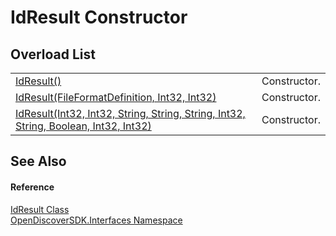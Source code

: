 # IdResult Constructor


## Overload List
<table>
<tr>
<td><a href="911e6b92-834f-b4e5-1368-962e8d2c83db">IdResult()</a></td>
<td>Constructor.</td></tr>
<tr>
<td><a href="fd1e5e07-0d9c-0e3c-efac-fa64ef16545c">IdResult(FileFormatDefinition, Int32, Int32)</a></td>
<td>Constructor.</td></tr>
<tr>
<td><a href="a6e7edb5-fd1c-7170-b117-6c2ae446958e">IdResult(Int32, Int32, String, String, String, Int32, String, Boolean, Int32, Int32)</a></td>
<td>Constructor.</td></tr>
</table>

## See Also


#### Reference
<a href="b988a0c1-116e-339f-6db3-dfdf9ab0247a">IdResult Class</a>  
<a href="5601be11-3859-60ba-961e-4dc4e0cf2953">OpenDiscoverSDK.Interfaces Namespace</a>  
